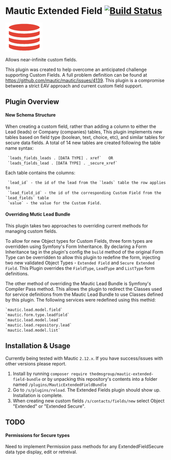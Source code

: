 # Mautic Extended Field [![Build Status](https://travis-ci.org/TheDMSGroup/mautic-extended-field.svg?branch=master)](https://travis-ci.org/TheDMSGroup/mautic-extended-field)

![](Assets/img/icon.png?raw=true)

Allows near-infinite custom fields.

This plugin was created to help overcome an anticipated challenge supporting Custom Fields. 
A full problem definition can be found at https://github.com/mautic/mautic/issues/4139. 
This plugin is a compromise between a strict EAV approach and current custom field support.

## Plugin Overview

#### New Schema Structure
When creating a custom field, rather than adding a column to either the Lead (leads) or Company (companies) tables,
This plugin implements new tables based on field type (boolean, text, choice, etc), and similar tables
for secure data fields. A total of 14 new tables are created following the table name syntax:

	 `leads_fields_leads . [DATA TYPE] . xref`   OR
	 `leads_fields_lead . [DATA TYPE] . _secure_xref`

Each table contains the columns:

	 `lead_id` - the id of the lead from the `leads` table the row applies to
	 `lead_field_id` - the id of the corresponding Custom Field from the `lead_fields` table
	 `value` - the value for the Custom Field. 

#### Overriding Mutic Lead Bundle
This plugin takes two approaches to overriding current methods for managing custom fields.

To allow for new Object types for Custom Fields, three form types are overridden
using Symfony's Form Inheritance. By declaring a Form Inheritance tag in the plugin's config
the `build` method of the original Form Type can be overridden to allow this plugin to redefine
the form, injecting two new validated Object Types - `Extended Field` and `Secure Extended Field`.
This Plugin overrides the `FieldType`, `LeadType` and `ListType` form definitions.

The other method of overriding the Mautic Lead Bundle is Symfony's Compiler Pass method. 
This allows the plugin to redirect the Classes used for service definitions from the Mautic Lead Bundle
to use Classes defined by this plugin.
The following services were redefined using this methid:

    `mautic.lead.model.field`
    `mautic.form.type.leadfield`
    `mautic.lead.model.lead`
    `mautic.lead.repository.lead`
    `mautic.lead.model.list`
    
## Installation & Usage

Currently being tested with Mautic `2.12.x`.
If you have success/issues with other versions please report.

1. Install by running `composer require thedmsgroup/mautic-extended-field-bundle` or by unpacking this repository's contents into a folder named `/plugins/MauticExtendedFieldBundle`
2. Go to `/s/plugins/reload`. The Extended Fields plugin should show up. Installation is complete.
3. When creating new custom fields `/s/contacts/fields/new` select Object "Extended" or "Extended Secure".

## TODO

#### Permissions for Secure types

Need to implement Permission pass methods for any ExtendedFieldSecure data type
display, edit or retreival.
